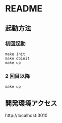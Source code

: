 # README

## 起動方法

### 初回起動

```
make init
make dbinit
make up
```

### 2 回目以降

```
make up
```

## 開発環境アクセス

http://localhost:3010
